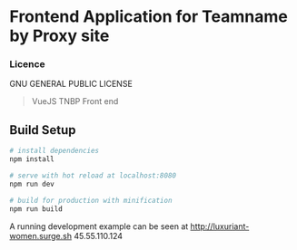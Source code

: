 # Frontend Application for Teamname by Proxy site

### Licence
GNU GENERAL PUBLIC LICENSE


> VueJS TNBP Front end

## Build Setup

``` bash
# install dependencies
npm install

# serve with hot reload at localhost:8080
npm run dev

# build for production with minification
npm run build
```

A running development example can be seen at
http://luxuriant-women.surge.sh
45.55.110.124

